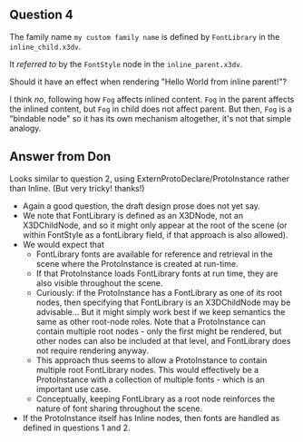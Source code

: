 ## Question 4

The family name `my custom family name` is defined
by `FontLibrary` in the `inline_child.x3dv`.

It *referred to* by the `FontStyle` node in the
`inline_parent.x3dv`.

Should it have an effect when rendering "Hello World from inline parent!"?

I think *no*, following how `Fog` affects inlined content. `Fog` in the parent affects the inlined content, but `Fog` in child does not affect parent. But then, `Fog` is a "bindable node" so it has its own mechanism altogether, it's not that simple analogy.

## Answer from Don

Looks similar to question 2, using ExternProtoDeclare/ProtoInstance rather than Inline.  (But very tricky!  thanks!)

- Again a good question, the draft design prose does not yet say.
- We note that FontLibrary is defined as an X3DNode, not an X3DChildNode, and so it might only appear at the root of the scene (or within FontStyle as a fontLibrary field, if that approach is also allowed).
- We would expect that
    - FontLibrary fonts are available for reference and retrieval in the scene where the ProtoInstance is created at run-time.
    - If that ProtoInstance loads FontLibrary fonts at run time, they are also visible throughout the scene.
    - Curiously: if the ProtoInstance has a FontLibrary as one of its root nodes, then specifying that FontLibrary is an X3DChildNode may be advisable... But it might simply work best if we keep semantics the same as other root-node roles.  Note that a ProtoInstance can contain multiple root nodes - only the first might be rendered, but other nodes can also be included at that level, and FontLibrary does not require rendering anyway.
    - This approach thus seems to allow a ProtoInstance to contain multiple root FontLibrary nodes.  This would effectively be a ProtoInstance with a collection of multiple fonts - which is an important use case.
    - Conceptually, keeping FontLibrary as a root node reinforces the nature of font sharing throughout the scene.
- If the ProtoInstance itself has Inline nodes, then fonts are handled as defined in questions 1 and 2.

